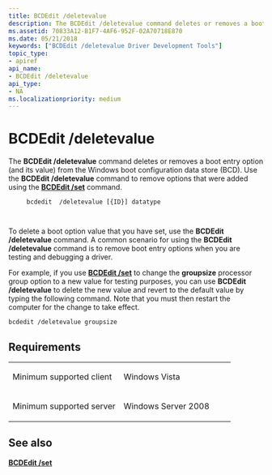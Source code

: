 ```yaml
---
title: BCDEdit /deletevalue
description: The BCDEdit /deletevalue command deletes or removes a boot entry option (and its value) from the Windows boot configuration data store (BCD).
ms.assetid: 70833A12-B1F7-4AF6-952F-02A70718E870
ms.date: 05/21/2018
keywords: ["BCDEdit /deletevalue Driver Development Tools"]
topic_type:
- apiref
api_name:
- BCDEdit /deletevalue
api_type:
- NA
ms.localizationpriority: medium
---
```


# BCDEdit /deletevalue


The **BCDEdit /deletevalue** command deletes or removes a boot entry option (and its value) from the Windows boot configuration data store (BCD). Use the **BCDEdit /deletevalue** command to remove options that were added using the [**BCDEdit /set**](bcdedit--set.md) command. 
``` syntax
     bcdedit  /deletevalue [{ID}] datatype  

   
```

To delete a boot option value that you have set, use the **BCDEdit /deletevalue** command. A common scenario for using the **BCDEdit /deletevalue** command is to remove boot entry options when you are testing and debugging a driver. 

For example, if you use [**BCDEdit /set**](bcdedit--set.md) to change the **groupsize** processor group option to a new value for testing purposes, you can use **BCDEdit /deletevalue** to delete the new value and revert to the default value by typing the following command. Note that you must then restart the computer for the change to take effect.

``` syntax
bcdedit /deletevalue groupsize
```

Requirements
------------

<table>
<colgroup>
<col width="50%" />
<col width="50%" />
</colgroup>
<tbody>
<tr class="odd">
<td align="left"><p>Minimum supported client</p></td>
<td align="left"><p>Windows Vista</p></td>
</tr>
<tr class="even">
<td align="left"><p>Minimum supported server</p></td>
<td align="left"><p>Windows Server 2008</p></td>
</tr>
</tbody>
</table>

See also
--------

[**BCDEdit /set**](bcdedit--set.md)
 

 





